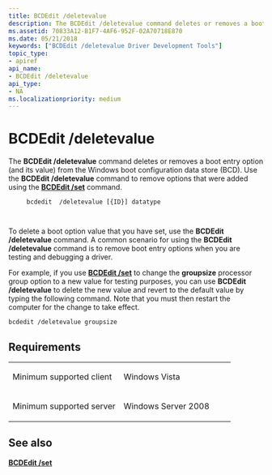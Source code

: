 ```yaml
---
title: BCDEdit /deletevalue
description: The BCDEdit /deletevalue command deletes or removes a boot entry option (and its value) from the Windows boot configuration data store (BCD).
ms.assetid: 70833A12-B1F7-4AF6-952F-02A70718E870
ms.date: 05/21/2018
keywords: ["BCDEdit /deletevalue Driver Development Tools"]
topic_type:
- apiref
api_name:
- BCDEdit /deletevalue
api_type:
- NA
ms.localizationpriority: medium
---
```


# BCDEdit /deletevalue


The **BCDEdit /deletevalue** command deletes or removes a boot entry option (and its value) from the Windows boot configuration data store (BCD). Use the **BCDEdit /deletevalue** command to remove options that were added using the [**BCDEdit /set**](bcdedit--set.md) command. 
``` syntax
     bcdedit  /deletevalue [{ID}] datatype  

   
```

To delete a boot option value that you have set, use the **BCDEdit /deletevalue** command. A common scenario for using the **BCDEdit /deletevalue** command is to remove boot entry options when you are testing and debugging a driver. 

For example, if you use [**BCDEdit /set**](bcdedit--set.md) to change the **groupsize** processor group option to a new value for testing purposes, you can use **BCDEdit /deletevalue** to delete the new value and revert to the default value by typing the following command. Note that you must then restart the computer for the change to take effect.

``` syntax
bcdedit /deletevalue groupsize
```

Requirements
------------

<table>
<colgroup>
<col width="50%" />
<col width="50%" />
</colgroup>
<tbody>
<tr class="odd">
<td align="left"><p>Minimum supported client</p></td>
<td align="left"><p>Windows Vista</p></td>
</tr>
<tr class="even">
<td align="left"><p>Minimum supported server</p></td>
<td align="left"><p>Windows Server 2008</p></td>
</tr>
</tbody>
</table>

See also
--------

[**BCDEdit /set**](bcdedit--set.md)
 

 





